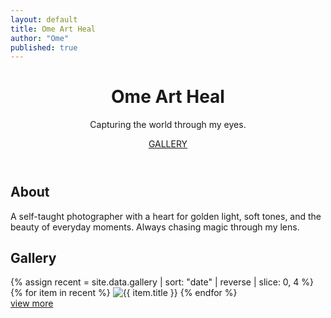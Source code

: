 ```yaml
---
layout: default
title: Ome Art Heal
author: "Ome"
published: true
---
```

<header>
<div class="container">
<h1>Ome Art Heal</h1>
<p>Capturing the world through my eyes.</p>
<a href="#gallery">GALLERY</a>
</div>
</header>
<section class="about">
<div class="container">
<h2>About</h2>
<p>A self-taught photographer with a heart for golden light, soft tones, and the beauty of everyday moments. Always chasing magic through my lens.</p>
</div>
</section>
<section id="gallery" class="gallery">
<div class="container">
<h2>Gallery</h2>
<div class="grid">
{% assign recent = site.data.gallery | sort: "date" | reverse | slice: 0, 4 %}
{% for item in recent %}
<img src="{{ item.url }}" alt="{{ item.title }}" loading="lazy" decoding="async" class="image">
{% endfor %}
</div>
</div>
</section>
<div class="cta-for-gallery"><a href="/gallery" rel="noopener noreferrer">view more</a></div>

